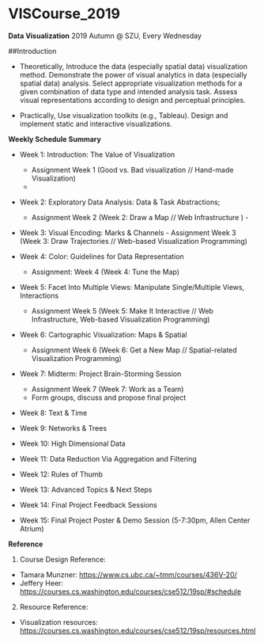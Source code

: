 # VISCourse_2019
**Data Visualization** 2019 Autumn @ SZU, Every Wednesday 

##Introduction

- Theoretically, Introduce the data (especially spatial data) visualization method. Demonstrate the power of visual analytics in data (especially spatial data) analysis. Select appropriate visualization methods for a given combination of data type and intended analysis task. Assess visual representations according to design and perceptual principles.

- Practically, Use visualization toolkits (e.g., Tableau). Design and implement static and interactive visualizations.

**Weekly Schedule Summary**

- Week 1: Introduction: The Value of Visualization
	- Assignment Week 1 (Good vs. Bad visualization // Hand-made Visualization)
	- 
- Week 2: Exploratory Data Analysis: Data & Task Abstractions; 
	- Assignment Week 2 (Week 2: Draw a Map // Web Infrastructure )	- 
- Week 3: Visual Encoding: Marks & Channels	- Assignment Week 3 (Week 3: Draw Trajectories // Web-based Visualization Programming)

- Week 4: Color: Guidelines for Data Representation
	- Assignment: Week 4 (Week 4: Tune the Map)

- Week 5: Facet Into Multiple Views: Manipulate Single/Multiple Views, Interactions
	- Assignment Week 5 (Week 5: Make It Interactive // Web Infrastructure, Web-based Visualization Programming)
	
- Week 6: Cartographic Visualization: Maps & Spatial 
	- Assignment Week 6 (Week 6: Get a New Map // Spatial-related Visualization Programming)

- Week 7: Midterm: Project Brain-Storming Session
	- Assignment Week 7 (Week 7: Work as a Team)
	- Form groups, discuss and propose final project

- Week 8: Text & Time
- Week 9: Networks & Trees
- Week 10: High Dimensional Data
- Week 11: Data Reduction Via Aggregation and Filtering
- Week 12: Rules of Thumb
- Week 13: Advanced Topics & Next Steps

- Week 14: Final Project Feedback Sessions
- Week 15: Final Project Poster & Demo Session (5-7:30pm, Allen Center Atrium)

**Reference**

1. Course Design Reference:
- Tamara Munzner: https://www.cs.ubc.ca/~tmm/courses/436V-20/
- Jeffery Heer: https://courses.cs.washington.edu/courses/cse512/19sp/#schedule

2. Resource Reference:
- Visualization resources: https://courses.cs.washington.edu/courses/cse512/19sp/resources.html


